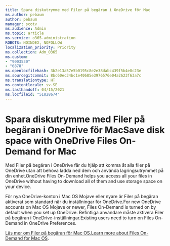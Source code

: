 ```yaml
---
title: Spara diskutrymme med Filer på begäran i OneDrive för Mac
ms.author: pebaum
author: pebaum
manager: scotv
ms.audience: Admin
ms.topic: article
ms.service: o365-administration
ROBOTS: NOINDEX, NOFOLLOW
localization_priority: Priority
ms.collection: Adm_O365
ms.custom:
- "9003530"
- "6878"
ms.openlocfilehash: 3b2e13a57e5b0195c8e2e38dabc439f5b4e8c23e
ms.sourcegitcommit: 8bc60ec34bc1e40685e3976576e04a2623f63a7c
ms.translationtype: HT
ms.contentlocale: sv-SE
ms.lasthandoff: 04/15/2021
ms.locfileid: "51828674"
---
```

# <a name="save-disk-space-with-onedrive-files-on-demand-for-mac"></a><span data-ttu-id="1c32a-102">Spara diskutrymme med Filer på begäran i OneDrive för Mac</span><span class="sxs-lookup"><span data-stu-id="1c32a-102">Save disk space with OneDrive Files On-Demand for Mac</span></span>

<span data-ttu-id="1c32a-103">Med Filer på begäran i OneDrive får du hjälp att komma åt alla filer på OneDrive utan att behöva ladda ned dem och använda lagringsutrymmet på din enhet.</span><span class="sxs-lookup"><span data-stu-id="1c32a-103">OneDrive Files On-Demand helps you access all your files in OneDrive without having to download all of them and use storage space on your device.</span></span>  

<span data-ttu-id="1c32a-104">För nya OneDrive-konton i Mac OS Mojave eller nyare är Filer på begäran aktiverat som standard när du inställningar för OneDrive.</span><span class="sxs-lookup"><span data-stu-id="1c32a-104">For new OneDrive accounts on Mac OS Mojave or newer, Files On-Demand is turned on by default when you set up OneDrive.</span></span> <span data-ttu-id="1c32a-105">Befintliga användare måste aktivera Filer på begäran i OneDrive-inställningar.</span><span class="sxs-lookup"><span data-stu-id="1c32a-105">Existing users need to turn on Files On-Demand in OneDrive Preferences.</span></span>  

<span data-ttu-id="1c32a-106">[Läs mer om Filer på begäran för Mac OS.](https://support.microsoft.com/office/529f6d53-e572-4922-a585-e7a318c135f0)</span><span class="sxs-lookup"><span data-stu-id="1c32a-106">[Learn more about Files On-Demand for Mac OS](https://support.microsoft.com/office/529f6d53-e572-4922-a585-e7a318c135f0).</span></span>
